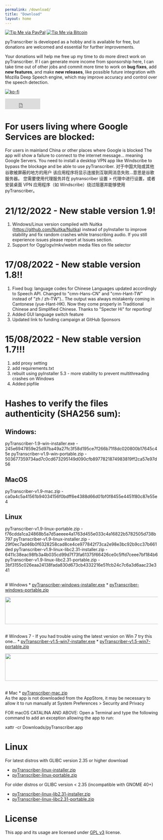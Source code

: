 ```yaml
---
permalink: /download/
title: "Download"
layout: home
---
```

[![Tip Me via PayPal](https://img.shields.io/badge/PayPal-tip%20me-1462ab.svg?logo=paypal)](https://www.paypal.com/cgi-bin/webscr?cmd=_donations&business=YHB854YHPJCU8&item_name=Donation+pyTranscriber&currency_code=BRL)
[![Tip Me via Bitcoin](https://img.shields.io/badge/Bitcoin%20Lightning-tip%20me-f7931a.svg?logo=lightning)](https://github.com/raryelcostasouza/pyTranscriber/raw/master/doc/lightning.jpeg)

pyTranscriber is developed as a hobby and is available for free, but donations are welcomed and essential for further improvements.

Your donations will help me free up my time to do more direct work on pyTranscriber. If I can generate more income from sponsorship here, I can take time out of other jobs and commit more time to work on <b>bug fixes</b>, add <b>new features</b>, and make <b>new releases</b>, like possible future integration with Mozilla Deep Speech engine, which may improve accuracy and control over the speech detection.

[![ko-fi](https://ko-fi.com/img/githubbutton_sm.svg)](https://ko-fi.com/A0A6AIR3D)
<iframe src="https://github.com/sponsors/raryelcostasouza/button" title="Sponsor raryelcostasouza" height="35" width="116" style="border: 0;"></iframe>

# For users living where Google Services are blocked:

For users in mainland China or other places where Google is blocked
The app will show a failure to connect to the internet message... meaning Google Servers.
You need to install a desktop VPN app like Windscribe to bypass the blockage and be able to use pyTranscriber.
对于中国大陆或其他谷歌被屏蔽的地方的用户
该应用程序将显示连接到互联网消息失败...意思是谷歌服务器。
您需要使用代理服务并在 pytranscriber 设置 > 代理中进行设置，或者安装桌面 VPN 应用程序（如 Windscribe）绕过阻塞并能够使用 pyTranscriber。

# 21/12/2022 - New stable version 1.9!
1. Windows/Linux version compiled with Nuitka (https://github.com/Nuitka/Nuitka) instead of pyInstaller to improve stability and fix random crashes while transcribing audio. If you still experience issues please report at Issues section.
2. Support for Ogg/ogv/mkv/webm media files on file selector


# 17/08/2022 - New stable version 1.8!!
1. Fixed bug: language codes for Chinese Languages updated accordingly to Speech API. Changed to "cmn-Hans-CN" and "cmn-Hant-TW" instead of "zh / zh-TW").. The output was always mistakenly coming in Cantonese (yue-Hant-HK). Now they come properly in Traditional Chinese and Simplified Chinese. Thanks to "Specter Hi" for reporting!
2. Added GUI language switch feature
3. Updated link to funding campaign at GitHub Sponsors

# 15/08/2022 - New stable version 1.7!!!
1. add proxy setting
2. add requirements.txt
3. rebuilt using pyInstaller 5.3 - more stability to prevent multithreading crashes on Windows
4. Added pipfile

# Hashes to verify the files authenticity (SHA256 sum):

## Windows:

pyTranscriber-1.9-win-installer.exe - 245e6947859e25d97ba49a27fc3f58d195ce7f266b71f8dc020800b17645c45e
pyTranscriber-v1.9-win-portable.zip - 503677359734ad7c0cd673295149d090cfb8977821874983819ff2ca57e97d56

## MacOS

pyTranscriber-v1.9-mac.zip - ca0a4c5a41561b94034156f0bdff6e4388d66d01bf0f8455e4451f80c87e55e4

## Linux

pyTranscriber-v1.9-linux-portable.zip - f76cdda1ca24868b5a7d5aeeee4a1763d455e033c4a16822b5782505d738b797
pyTranscriber-v1.9-linux-installer.zip - 29f0ec7ad46b0f6328258cad8ce4ce977842f73ca2e98e3bc92b9cc37b661ded
pyTranscriber-v1.9-linux-libc2.31-installer.zip - 6411c38eac98fb3a4b035cd99d7f73fa61375f66426ce0c5ffd7ceee7bf184b6
pyTranscriber-v1.9-linux-libc2.31-portable.zip - 3bf3155c026eaa24138fada830d673cb4332216e51fcb24c7c6a3d6aac23e341

<br>
# Windows
  * <a href="https://github.com/raryelcostasouza/pyTranscriber/releases/download/v1.9/pyTranscriber-v1.9-win-installer.exe">pyTranscriber-windows-installer.exe</a>
  * <a href="https://github.com/raryelcostasouza/pyTranscriber/releases/download/v1.9/pyTranscriber-v1.9-win-portable.zip">pyTranscriber-windows-portable.zip</a>

<a href="https://s.click.aliexpress.com/e/_Dm4YNnt?bz=300*250" target="_parent"><img width="725" height="90" src="https://ae01.alicdn.com/kf/S3619e57974f148d087c950fe497cdf55q/300x250.jpg" /></a>

<br>
# Windows 7 - If you had trouble using the latest version on Win 7 try this one...
  * <a href="https://github.com/raryelcostasouza/pyTranscriber/releases/download/v1.5-stable/pyTranscriber-v1.5-win7-installer.exe">pyTranscriber-v1.5-win7-installer.exe</a>
  * <a href="https://github.com/raryelcostasouza/pyTranscriber/releases/download/v1.5-stable/pyTranscriber-v1.5-win7-portable.zip">pyTranscriber-v1.5-win7-portable.zip</a>

<a href="https://s.click.aliexpress.com/e/_DEhY1iR?bz=725*90" target="_parent"><img width="725" height="90" src="//ae01.alicdn.com/kf/H1e303fdae72d4e4e9e7eafdcc327314ci.png" /></a>

<br>
# Mac
  * <a href="https://github.com/raryelcostasouza/pyTranscriber/releases/download/v1.9/pyTranscriber-v1.9-mac.zip">pyTranscriber-mac.zip</a>

<br>
As the app is not downloaded from the AppStore, it may be necessary to allow it to run manually at
System Preferences > Security and Privacy

FOR macOS CATALINA AND ABOVE:
Open a Terminal and type the following command to add an exception allowing the app to run:

xattr -cr Downloads/pyTranscriber.app

  
# Linux 

For latest distros with GLIBC version 2.35 or higher download

* <a href="https://github.com/raryelcostasouza/pyTranscriber/releases/download/v1.9/pyTranscriber-v1.9-linux-installer.zip">pyTranscriber-linux-installer.zip</a>
* <a href="https://github.com/raryelcostasouza/pyTranscriber/releases/download/v1.9/pyTranscriber-v1.9-linux-portable.zip">pyTranscriber-linux-portable.zip</a>

For older distros or GLIBC version < 2.35 (incompatible with GNOME 40+)
  
* <a href="https://github.com/raryelcostasouza/pyTranscriber/releases/download/v1.9/pyTranscriber-v1.9-linux-libc2.31-installer.zip">pyTranscriber-linux-lib2.31-installer.zip</a>
* <a href="https://github.com/raryelcostasouza/pyTranscriber/releases/download/v1.9/pyTranscriber-v1.9-linux-libc2.31-portable.zip">pyTranscriber-linux-libc2.31-portable.zip</a>



# License

This app and its usage are licensed under <a href="https://www.gnu.org/licenses/gpl-3.0.en.html">GPL v3</a> license.
